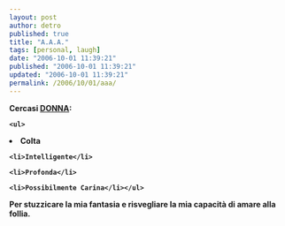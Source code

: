```yaml
---
layout: post
author: detro
published: true
title: "A.A.A."
tags: [personal, laugh]
date: "2006-10-01 11:39:21"
published: "2006-10-01 11:39:21"
updated: "2006-10-01 11:39:21"
permalink: /2006/10/01/aaa/
---
```


<strong>Cercasi <ins datetime="2006-10-01T10:41:53+00:00">DONNA</ins>:

	<ul>
<li>Colta</li>

	<li>Intelligente</li>

	<li>Profonda</li>

	<li>Possibilmente Carina</li></ul>

Per stuzzicare la mia fantasia e risvegliare la mia capacità di amare alla follia.</strong>

